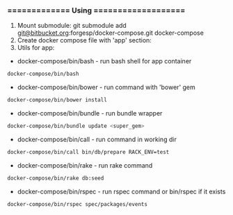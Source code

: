 ### ============= Using ===================
1. Mount submodule: git submodule add git@bitbucket.org:forgesp/docker-compose.git docker-compose
2. Create docker compose file with 'app' section:
3. Utils for app:

  * docker-compose/bin/bash - run bash shell for app container

  ```sh
  docker-compose/bin/bash
  ```

  * docker-compose/bin/bower - run command with 'bower' gem

  ```sh
  docker-compose/bin/bower install
  ```

  * docker-compose/bin/bundle - run bundle wrapper

  ```sh
  docker-compose/bin/bundle update <super_gem>
  ```

  * docker-compose/bin/call - run command in working dir

  ```sh
  docker-compose/bin/call bin/db/prepare RACK_ENV=test
  ```

  * docker-compose/bin/rake - run rake command

  ```sh
  docker-compose/bin/rake db:seed
  ```

  * docker-compose/bin/rspec - run rspec command or bin/rspec if it exists

  ```sh
  docker-compose/bin/rspec spec/packages/events
  ```

